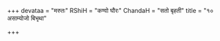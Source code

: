 +++
devataa = "मरुतः"
RShiH = "कण्वो घौरः"
ChandaH = "सतो बृहती"
title = "१० असाम्योजो बिभृथा"

+++
